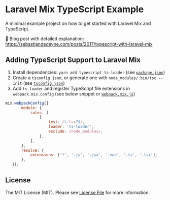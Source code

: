 # Laravel Mix TypeScript Example

A minimal example project on how to get started with Laravel Mix and TypeScript.

🔗 Blog post with detailed explanation: https://sebastiandedeyne.com/posts/2017/typescript-with-laravel-mix

## Adding TypeScript Support to Laravel Mix

1. Install dependencies: `yarn add typescript ts-loader` (see [`package.json`](https://github.com/sebastiandedeyne/laravel-mix-typescript-example/blob/master/package.json))
2. Create a `tsconfig.json`, or generate one with `node_modules/.bin/tsc --init` (see [`tsconfig.json`](https://github.com/sebastiandedeyne/laravel-mix-typescript-example/blob/master/tsconfig.json))
3. Add `ts-loader` and register TypeScript file extensions in `webpack.mix.config` (see below snippet or [`webpack.mix.js`](https://github.com/sebastiandedeyne/laravel-mix-typescript-example/blob/master/webpack.mix.js))

```js
mix.webpackConfig({
       module: {
           rules: [
               {
                   test: /\.tsx?$/,
                   loader: 'ts-loader',
                   exclude: /node_modules/,
               },
           ],
       },
       resolve: {
           extensions: ['*', '.js', '.jsx', '.vue', '.ts', '.tsx'],
       },
   });
```

## License

The MIT License (MIT). Please see [License File](LICENSE.md) for more information.
